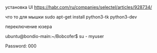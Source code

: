 установка UI https://habr.com/ru/companies/selectel/articles/928734/

что то для мышки sudo apt-get install python3-tk python3-dev

переключение юзера

ubuntu@bondio-main:~/Bobcofer$ su - myuser

Password: 000

